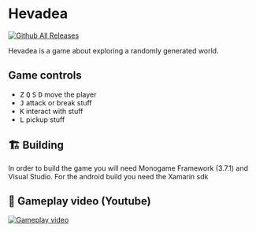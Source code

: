 # Hevadea
[![Github All Releases](https://img.shields.io/github/downloads/terra-monax/hevadea/total.svg)](https://github.com/terra-monax/hevadea)


Hevadea is a game about exploring a randomly generated world.

## Game controls
- <kbd>Z</kbd> <kbd>Q</kbd> <kbd>S</kbd> <kbd>D</kbd> move the player
- <kbd>J</kbd> attack or break stuff
- <kbd>K</kbd> interact with stuff
- <kbd>L</kbd> pickup stuff

## 🏗 Building
In order to build the game you will need Monogame Framework (3.7.1) and Visual Studio.
For the android build you need the Xamarin sdk

## 🎥 Gameplay video (Youtube)
[![Gameplay video](https://img.youtube.com/vi/AEcKnsdvZEs/0.jpg)](https://www.youtube.com/watch?v=bBFGuN-mjgc)
